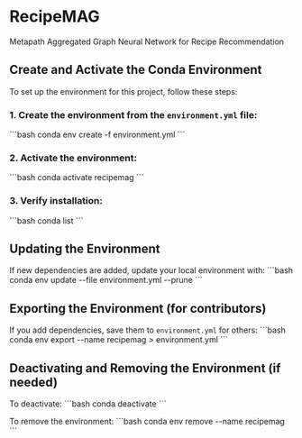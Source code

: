 # RecipeMAG
Metapath Aggregated Graph Neural Network for Recipe Recommendation


## Create and Activate the Conda Environment

To set up the environment for this project, follow these steps:

### 1. Create the environment from the `environment.yml` file:
\`\`\`bash
conda env create -f environment.yml
\`\`\`

### 2. Activate the environment:
\`\`\`bash
conda activate recipemag
\`\`\`

### 3. Verify installation:
\`\`\`bash
conda list
\`\`\`

## Updating the Environment

If new dependencies are added, update your local environment with:
\`\`\`bash
conda env update --file environment.yml --prune
\`\`\`

## Exporting the Environment (for contributors)

If you add dependencies, save them to `environment.yml` for others:
\`\`\`bash
conda env export --name recipemag > environment.yml
\`\`\`

## Deactivating and Removing the Environment (if needed)

To deactivate:
\`\`\`bash
conda deactivate
\`\`\`

To remove the environment:
\`\`\`bash
conda env remove --name recipemag
\`\`\`
